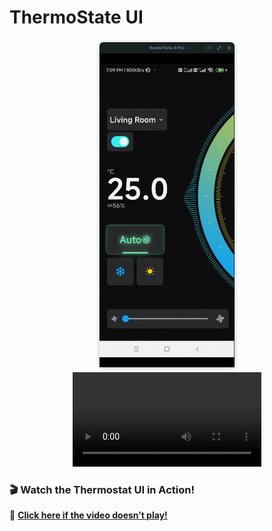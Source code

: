 # ThermoState UI

<p align="center">
  <img src="image.png" width="45%" />
   <video width="60%" controls>
    <source src="https://github.com/Mhmd-SHA/ThermoState-UI/thermo_state.mp4" type="video/mp4">
    Your browser does not support the video tag.
  </video>
</p>


### 🎬 Watch the Thermostat UI in Action!
🔗 **[Click here if the video doesn’t play!](https://github.com/Mhmd-SHA/ThermoState-UI/raw/master/thermo_state.mp4)**

